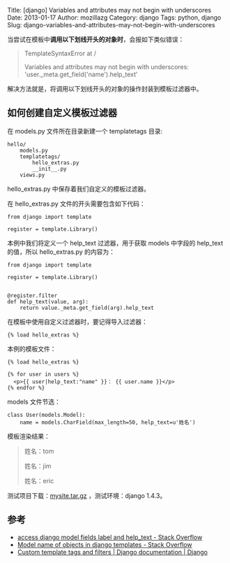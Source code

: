 Title: [django] Variables and attributes may not begin with underscores
Date: 2013-01-17
Author: mozillazg
Category: django
Tags: python, django
Slug: django-variables-and-attributes-may-not-begin-with-underscores

当尝试在模板中**调用以下划线开头的对象时**，会报如下类似错误：

> TemplateSyntaxError at /
>
> Variables and attributes may not begin with underscores: 'user.\_meta.get\_field('name').help\_text'

解决方法就是，将调用以下划线开头的对象的操作封装到模板过滤器中。

## 如何创建自定义模板过滤器

在 models.py 文件所在目录新建一个 templatetags 目录:

    hello/
        models.py
        templatetags/
            hello_extras.py
            __init__.py
        views.py

hello\_extras.py 中保存着我们自定义的模板过滤器。

在 hello\_extras.py 文件的开头需要包含如下代码：


    from django import template

    register = template.Library()

本例中我们将定义一个 help\_text 过滤器，用于获取 models 中字段的 help\_text 的值，所以 hello\_extras.py 的内容为：

    from django import template

    register = template.Library()


    @register.filter
    def help_text(value, arg):
        return value._meta.get_field(arg).help_text

在模板中使用自定义过滤器时，要记得导入过滤器：

    {% load hello_extras %}

本例的模板文件：

    {% load hello_extras %}

    {% for user in users %}
      <p>{{ user|help_text:"name" }}： {{ user.name }}</p>
    {% endfor %}

models 文件节选：

    class User(models.Model):
        name = models.CharField(max_length=50, help_text=u'姓名')

模板渲染结果：

> 姓名：tom
>
> 姓名：jim
>
> 姓名：eric

测试项目下载：[mysite.tar.gz](/static/downloads/2013.01.17.mysite.tar.gz) ，测试环境：django 1.4.3。

## 参考

* [access django model fields label and help_text - Stack Overflow](http://stackoverflow.com/questions/4279905/access-django-model-fields-label-and-help-text)
* [Model name of objects in django templates - Stack Overflow](http://stackoverflow.com/questions/6571649/model-name-of-objects-in-django-templates)
* [Custom template tags and filters | Django documentation | Django](https://docs.djangoproject.com/en/dev/howto/custom-template-tags/)
